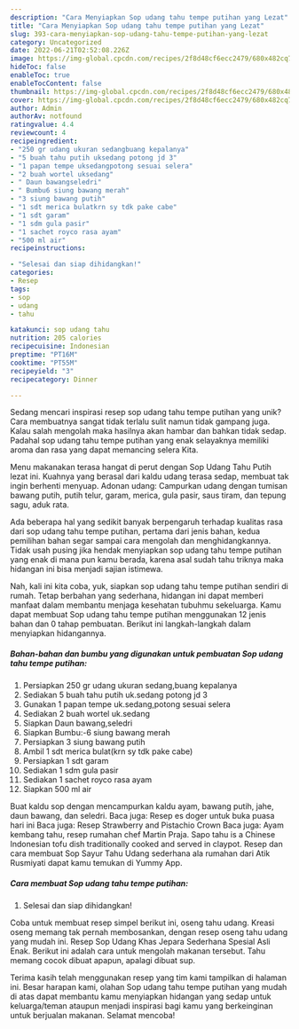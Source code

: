 ```yaml
---
description: "Cara Menyiapkan Sop udang tahu tempe putihan yang Lezat"
title: "Cara Menyiapkan Sop udang tahu tempe putihan yang Lezat"
slug: 393-cara-menyiapkan-sop-udang-tahu-tempe-putihan-yang-lezat
category: Uncategorized
date: 2022-06-21T02:52:08.226Z
image: https://img-global.cpcdn.com/recipes/2f8d48cf6ecc2479/680x482cq70/sop-udang-tahu-tempe-putihan-foto-resep-utama.jpg
hideToc: false
enableToc: true
enableTocContent: false
thumbnail: https://img-global.cpcdn.com/recipes/2f8d48cf6ecc2479/680x482cq70/sop-udang-tahu-tempe-putihan-foto-resep-utama.jpg
cover: https://img-global.cpcdn.com/recipes/2f8d48cf6ecc2479/680x482cq70/sop-udang-tahu-tempe-putihan-foto-resep-utama.jpg
author: Admin
authorAv: notfound
ratingvalue: 4.4
reviewcount: 4
recipeingredient:
- "250 gr udang ukuran sedangbuang kepalanya"
- "5 buah tahu putih uksedang potong jd 3"
- "1 papan tempe uksedangpotong sesuai selera"
- "2 buah wortel uksedang"
- " Daun bawangseledri"
- " Bumbu6 siung bawang merah"
- "3 siung bawang putih"
- "1 sdt merica bulatkrn sy tdk pake cabe"
- "1 sdt garam"
- "1 sdm gula pasir"
- "1 sachet royco rasa ayam"
- "500 ml air"
recipeinstructions:

- "Selesai dan siap dihidangkan!"
categories:
- Resep
tags:
- sop
- udang
- tahu

katakunci: sop udang tahu 
nutrition: 205 calories
recipecuisine: Indonesian
preptime: "PT16M"
cooktime: "PT55M"
recipeyield: "3"
recipecategory: Dinner

---
```





Sedang mencari inspirasi resep sop udang tahu tempe putihan yang unik? Cara membuatnya sangat tidak terlalu sulit namun tidak gampang juga. Kalau salah mengolah maka hasilnya akan hambar dan bahkan tidak sedap. Padahal sop udang tahu tempe putihan yang enak selayaknya memiliki aroma dan rasa yang dapat memancing selera Kita.





Menu makanakan terasa hangat di perut dengan Sop Udang Tahu Putih lezat ini. Kuahnya yang berasal dari kaldu udang terasa sedap, membuat tak ingin berhenti menyuap. Adonan udang: Campurkan udang dengan tumisan bawang putih, putih telur, garam, merica, gula pasir, saus tiram, dan tepung sagu, aduk rata.

Ada beberapa hal yang sedikit banyak berpengaruh terhadap kualitas rasa dari sop udang tahu tempe putihan, pertama dari jenis bahan, kedua pemilihan bahan segar sampai cara mengolah dan menghidangkannya. Tidak usah pusing jika hendak menyiapkan sop udang tahu tempe putihan yang enak di mana pun kamu berada, karena asal sudah tahu triknya maka hidangan ini bisa menjadi sajian istimewa.






Nah, kali ini kita coba, yuk, siapkan sop udang tahu tempe putihan sendiri di rumah. Tetap berbahan yang sederhana, hidangan ini dapat memberi manfaat dalam membantu menjaga kesehatan tubuhmu sekeluarga. Kamu dapat membuat Sop udang tahu tempe putihan menggunakan 12 jenis bahan dan 0 tahap pembuatan. Berikut ini langkah-langkah dalam menyiapkan hidangannya.

<!--inarticleads1-->

##### Bahan-bahan dan bumbu yang digunakan untuk pembuatan Sop udang tahu tempe putihan:

1. Persiapkan 250 gr udang ukuran sedang,buang kepalanya
1. Sediakan 5 buah tahu putih uk.sedang potong jd 3
1. Gunakan 1 papan tempe uk.sedang,potong sesuai selera
1. Sediakan 2 buah wortel uk.sedang
1. Siapkan  Daun bawang,seledri
1. Siapkan  Bumbu:-6 siung bawang merah
1. Persiapkan 3 siung bawang putih
1. Ambil 1 sdt merica bulat(krn sy tdk pake cabe)
1. Persiapkan 1 sdt garam
1. Sediakan 1 sdm gula pasir
1. Sediakan 1 sachet royco rasa ayam
1. Siapkan 500 ml air


Buat kaldu sop dengan mencampurkan kaldu ayam, bawang putih, jahe, daun bawang, dan seledri. Baca juga: Resep es doger untuk buka puasa hari ini Baca juga: Resep Strawberry and Pistachio Crown Baca juga: Ayam kembang tahu, resep rumahan chef Martin Praja. Sapo tahu is a Chinese Indonesian tofu dish traditionally cooked and served in claypot. Resep dan cara membuat Sop Sayur Tahu Udang sederhana ala rumahan dari Atik Rusmiyati dapat kamu temukan di Yummy App. 

<!--inarticleads2-->

##### Cara membuat Sop udang tahu tempe putihan:


1. Selesai dan siap dihidangkan!

Coba untuk membuat resep simpel berikut ini, oseng tahu udang. Kreasi oseng memang tak pernah membosankan, dengan resep oseng tahu udang yang mudah ini. Resep Sop Udang Khas Jepara Sederhana Spesial Asli Enak. Berikut ini adalah cara untuk mengolah makanan tersebut. Tahu memang cocok dibuat apapun, apalagi dibuat sup. 

Terima kasih telah menggunakan resep yang tim kami tampilkan di halaman ini. Besar harapan kami, olahan Sop udang tahu tempe putihan yang mudah di atas dapat membantu kamu menyiapkan hidangan yang sedap untuk keluarga/teman ataupun menjadi inspirasi bagi kamu yang berkeinginan untuk berjualan makanan. Selamat mencoba!
